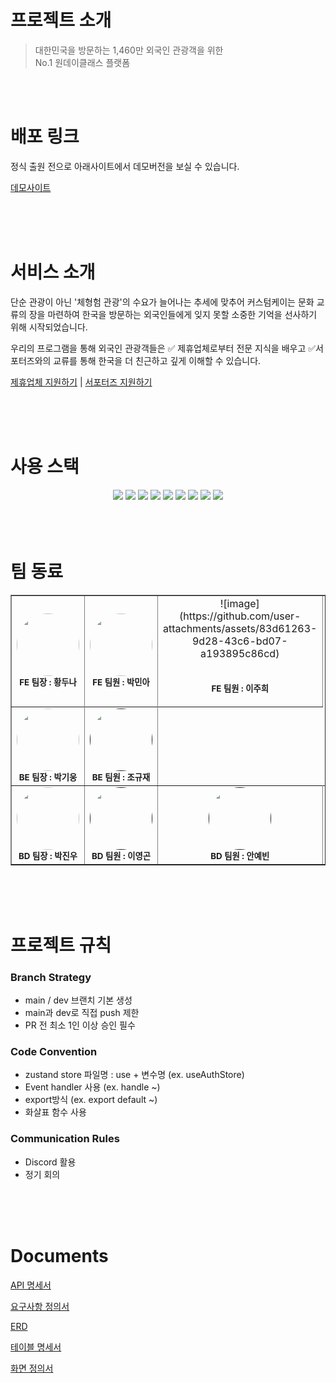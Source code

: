 # 프로젝트 소개
> 대한민국을 방문하는 1,460만 외국인 관광객을 위한 <br />
> No.1 원데이클래스 플랫폼

<br />
<br />

# 배포 링크
정식 출원 전으로 아래사이트에서 데모버전을 보실 수 있습니다.

[데모사이트](https://customk.imweb.me/)
<!-- # 프로젝트 발표 영상 & 발표 문서 -->

<br />
<br />
<br />

# 서비스 소개
단순 관광이 아닌 '체형험 관광'의 수요가 늘어나는 추세에 맞추어
커스텀케이는 문화 교류의 장을 마련하여 한국을 방문하는 외국인들에게
잊지 못할 소중한 기억을 선사하기 위해 시작되었습니다.

우리의 프로그램을 통해 외국인 관광객들은 ✅ 제휴업체로부터 전문 지식을 배우고 ✅서포터즈와의 교류를 통해 한국을 더 친근하고 깊게 이해할 수 있습니다.

[제휴업체 지원하기](https://docs.google.com/forms/d/e/1FAIpQLSesk49L-3t6ieckipqv-sTW6ph4VYZHM7hMGv-OhKlGoqD6Hw/viewform) | [서포터즈 지원하기](https://docs.google.com/forms/d/e/1FAIpQLScX9tbt8iP6PjFbxAoGk_antNVwjKIYKGnsCVGkJ0l65fPb2Q/viewform?usp=send_form)

<br />
<br />
<br />

# 사용 스택

<center>
<!-- 리액트 -->
<img src="https://img.shields.io/badge/React-61DAFB?style=for-the-badge&logo=React&logoColor=000000">
<!-- 리액트 라우트 -->
<img src="https://img.shields.io/badge/reactrouter-CA4245?style=for-the-badge&logo=reactrouter&logoColor=ffffff">
<!-- 타입 스크립트 -->
<img src="https://img.shields.io/badge/typescript-3178C6?style=for-the-badge&logo=typescript&logoColor=ffffff">

<!-- AXIOS -->
<img src="https://img.shields.io/badge/axios-5A29E4?style=for-the-badge&logo=axios&logoColor=ffffff">
<!-- tailwindcss -->
<img src="https://img.shields.io/badge/tailwindcss-06B6D4?style=for-the-badge&logo=tailwindcss&logoColor=ffffff">
<!-- zustand -->
<img src="https://img.shields.io/badge/zustand-배경색상?style=for-the-badge&logo=제공하는이름&logoColor=ffffff">
<!-- ReactHookForm -->
<img src="https://img.shields.io/badge/reacthookform-EC5990?style=for-the-badge&logo=reacthookform&logoColor=ffffff">

<!-- framer -->
<img src="https://img.shields.io/badge/framer-0055FF?style=for-the-badge&logo=framer&logoColor=ffffff">
<!-- pagination -->
<img src="https://img.shields.io/badge/pagination-06b6dd?style=for-the-badge&logo=제공하는이름&logoColor=ffffff">
<!--
<img src="https://img.shields.io/badge/보일내용-배경색상?style=for-the-badge&logo=제공하는이름&logoColor=내용색상">
 -->
</center>

<br />
<br />
<br />

# 팀 동료


<table border="1">
  <tbody>
    <tr>
      <td align="center"><a href="https://github.com/Skyler85" style="text-decoration-line: none;"><img src="https://avatars.githubusercontent.com/u/123640595?v=4" style="border-radius: 50%;" width="100px;" alt=""/><br /><sub><b>FE 팀장 : 황두나</b></sub></a><br /></td>
      <td align="center"><a href="https://github.com/devpma" style="text-decoration-line: none;"><img src="https://avatars.githubusercontent.com/u/164311588?v=4" style="border-radius: 50%;" width="100px;" alt=""/><br /><sub><b>FE 팀원 : 박민아</b></sub></a><br /></td>
      <td align="center"><a href="https://github.com/jhdlana" style="text-decoration-line: none;">![image](https://github.com/user-attachments/assets/83d61263-9d28-43c6-bd07-a193895c86cd)

<br /><sub><b>FE 팀원 : 이주희</b></sub></a><br /></td>
     <tr/>
     <tr>
      <td align="center"><a href="https://github.com/Gomnonix" style="text-decoration-line: none;"><img src="" style="border-radius: 50%;" width="100px;" alt=""/><br /><sub><b>BE 팀장 : 박기웅</b></sub></a><br /></td>
      <td align="center"><a href="" style="text-decoration-line: none;"><img src="https://avatars.githubusercontent.com/u/164334686?v=4" style="border-radius: 50%;" width="100px;" alt=""/><br /><sub><b>BE 팀원 : 조규재</b></sub></a><br /></td>
    </tr>
     <tr>
      <td align="center"><a href="https://github.com/Gomnonix" style="text-decoration-line: none;"><img src="https://avatars.githubusercontent.com/u/164334686?v=4" style="border-radius: 50%;" width="100px;" alt=""/><br /><sub><b>BD 팀장 : 박진우</b></sub></a><br /></td>
      <td align="center"><a href="" style="text-decoration-line: none;"><img src="https://avatars.githubusercontent.com/u/164334686?v=4" style="border-radius: 50%;" width="100px;" alt=""/><br /><sub><b>BD 팀원 : 이영곤</b></sub></a><br /></td>
      <td align="center"><a href="" style="text-decoration-line: none;"><img src="https://avatars.githubusercontent.com/u/164334686?v=4" style="border-radius: 50%;" width="100px;" alt=""/><br /><sub><b>BD 팀원 : 안예빈</b></sub></a><br /></td>
      <td align="center"><a href="" style="text-decoration-line: none;"><img src="https://avatars.githubusercontent.com/u/164334686?v=4" style="border-radius: 50%;" width="100px;" alt=""/><br /><sub><b>BD 팀원 : 이시은</b></sub></a><br /></td>
      <td align="center"><a href="" style="text-decoration-line: none;"><img src="https://avatars.githubusercontent.com/u/164334686?v=4" style="border-radius: 50%;" width="100px;" alt=""/><br /><sub><b>BD 팀원 : 박상우</b></sub></a><br /></td>
    </tr>
    
  </tbody>
</table>

<br />
<br />
<br />

# 프로젝트 규칙

### Branch Strategy
- main / dev 브랜치 기본 생성
- main과 dev로 직접 push 제한
- PR 전 최소 1인 이상 승인 필수

### Code Convention
- zustand store 파일명 : use + 변수명 (ex. useAuthStore)
- Event handler 사용 (ex. handle ~)
- export방식 (ex. export default ~)
- 화살표 함수 사용

### Communication Rules
- Discord 활용 
- 정기 회의

<br />
<br />
<br />

# Documents

[API 명세서]()

[요구사항 정의서]()

[ERD]()

[테이블 명세서]()

[화면 정의서]()
